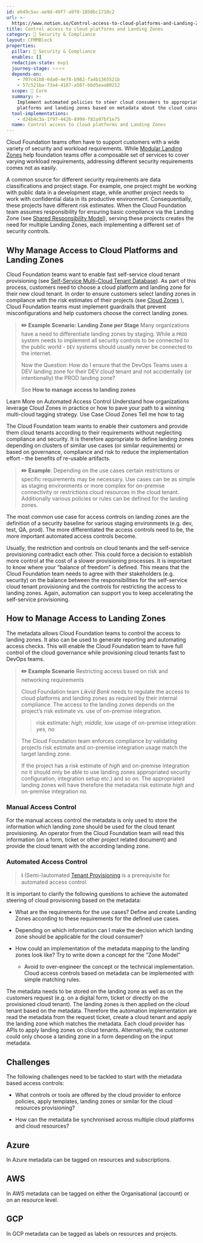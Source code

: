 ```yaml
---
id: e649c5ac-ae9d-49f7-a9f0-1850bc1710c2
url: >-
  https://www.notion.so/Control-access-to-cloud-platforms-and-Landing-Zones-e649c5acae9d49f7a9f01850bc1710c2
title: Control access to cloud platforms and Landing Zones
category: 🔖 Security & Compliance
layout: CFMMBlock
properties:
  pillar: 🔖 Security & Compliance
  enables: []
  redaction-state: mvp1
  journey-stage: ⭐️⭐️⭐️⭐️
  depends-on:
    - 707c41b8-6da0-4e78-b982-fa4b1365521b
    - 57c521ba-73a4-4187-a507-bbd5eaa80212
  scope: 🏢 Core
  summary: >-
    Implement automated policies to steer cloud consumers to appropriate cloud
    platforms and landing zones based on metadata about the cloud consumer.
  tool-implementations:
    - d24b4c3a-1f97-4426-8999-f82a97bf1e75
  name: Control access to cloud platforms and Landing Zones
---
```


Cloud Foundation teams often have to support customers with a wide variety of security and workload requirements. While [Modular Landing Zones](/maturity-model/tenant-management/modular-landing-zones.md) help foundation teams offer a composable set of services to cover varying workload requirements, addressing different security requirements comes not as easily.

A common source for different security requirements are data classifications and project stage. For example, one project might be working with public data in a development stage, while another project needs to work with confidential data in its productive environment. Consequentially, these projects have different risk estimates. When the Cloud Foundation team assumes responsibility for ensuring basic compliance via the Landing Zone (see [Shared Responsibility Model](/maturity-model/security-and-compliance/shared-responsibility-model.md)), serving these projects creates the need for multiple Landing Zones, each implementing a different set of security controls.

## Why Manage Access to Cloud Platforms and Landing Zones

Cloud Foundation teams want to enable fast self-service cloud tenant provisioning (see [Self-Service Multi-Cloud Tenant Database](/maturity-model/tenant-management/self-service-multi-cloud-tenant-database.md)). As part of this process, customers need to choose a cloud platform and landing zone for their new cloud tenant. In order to ensure customers select landing zones in compliance with the risk estimates of their projects (see [Cloud Zones](/maturity-model/security-and-compliance/cloud-zones.md) ), Cloud Foundation teams must implement guardrails that prevent misconfigurations and help customers choose the correct landing zones.

> **✏️** **Example Scenario: Landing Zone per Stage**
> Many organizations have a need to differentiate landing zones by staging. While a `PROD` system needs to implement all security controls to be connected to the public world - `DEV` systems should usually never be connected to the internet. 
> 
> Now the Question: How do I ensure that the DevOps Teams uses a DEV landing zone for their DEV cloud tenant and not accidentally (or intentionally) the PROD landing zone?
> 
> See **How to manage access to landing zones**



<!--notion-markdown-cms:raw-->
<CallToAction>
  <CtaHeader>Learn More on Automated Access Control</CtaHeader>
  <CtaText>Understand how organizations leverage Cloud Zones in practice or how to pave your path to a winning multi-cloud tagging strategy.</CtaText>
  <CtaButton class="btn-primary" url="https://www.meshcloud.io/use-case-cloud-zones/">Use Case Cloud Zones</CtaButton>
  <CtaButton class="btn-secondary" url="https://www.meshcloud.io/2020/10/27/your-path-to-a-winning-multi-cloud-tagging-strategy/">Tell me how to tag</CtaButton>
</CallToAction>

The Cloud Foundation team wants to enable their customers and provide them cloud tenants according to their requirements without neglecting compliance and security. It is therefore appropriate to define landing zones depending on clusters of similar use cases (or similar requirements) or based on governance, compliance and risk to reduce the implementation effort - the benefits of re-usable artifacts.

> **✏️** **Example**:
> Depending on the use cases certain restrictions or specific requirements may be necessary. 
> Use cases can be as simple as staging environments or more complex for on-premise connectivity or restrictions cloud resources in the cloud tenant. Additionally various policies or rules can be defined for the landing zones.

The most common use case for access controls on landing zones are the definition of a security baseline for various staging environments (e.g. dev, test, QA, prod). The more differentiated the access controls need to be, the more important automated access controls become.

Usually, the restriction and controls on cloud tenants and the self-service provisioning contradict each other. This could force a decision to establish more control at the cost of a slower provisioning processes. It is important to know where your “balance of freedom” is defined. This means that the Cloud Foundation team needs to agree with their stakeholders (e.g. security) on the balance between the responsibilities for the self-service cloud tenant provisioning and the controls for restricting the access to landing zones. Again, automation can support you to keep accelerating the self-service provisioning.

## How to Manage Access to Landing Zones

The metadata allows Cloud Foundation teams to control the access to landing zones. It also can be used to generate reporting and automating access checks. This will enable the Cloud Foundation team to have full control of the cloud governance while provisioning cloud tenants fast to DevOps teams.

> **✏️** **Example Scenario**
> Restricting access based on risk and networking requirements
> 
> Cloud Foundation team *Likvid Bank* needs to regulate the access to cloud platforms and landing zones as required by their internal compliance.
> The access to the landing zones depends on the project’s risk estimate vs. use of on-premise integration.
> > risk estimate: *high, middle, low*
> > usage of on-premise integration: *yes, no*
> 
> The Cloud Foundation team enforces compliance by validating projects risk estimate and on-premise integration usage match the target landing zone.
> 
> If the project has a risk estimate of *high* and on-premise integration *no* it should only be able to use landing zones appropriated security configuration, integration setup etc.) and so on. The appropriated landing zones will have therefore the metadata risk estimate *high* and on-premise integration *no.*

### Manual Access Control

For the manual access control the metadata is only used to store the information which landing zone should be used for the cloud tenant provisioning. An operator from the Cloud Foundation team will read this information (on a form, ticket or other project related document) and provide the cloud tenant with the according landing zone.

### Automated Access Control

> **ℹ️** (Semi-)automated [Tenant Provisioning](/maturity-model/tenant-management/tenant-provisioning.md) is a prerequisite for automated access control.

It is important to clarify the following questions to achieve the automated steering of cloud provisioning based on the metadata:

- What are the requirements for the use cases? Define and create Landing Zones according to these requirements for the defined use cases.

- Depending on which information can I make the decision which landing zone should be applicable for the cloud consumer?

- How could an implementation of the metadata mapping to the landing zones look like? Try to write down a concept for the “Zone Model”

    - Avoid to over-engineer the concept or the technical implementation. Cloud access controls based on metadata can be implemented with simple matching rules.

The metadata needs to be stored on the landing zone as well as on the customers request (e.g. on a digital form, ticket or directly on the provisioned cloud tenant). The landing zones is then applied on the cloud tenant based on the metadata. 
Therefore the automation implementation are read the metadata from the request ticket, create a cloud tenant and apply the landing zone which matches the metadata. Each cloud provider has APIs to apply landing zones on cloud tenants.
Alternatively, the customer could only choose a landing zone in a form depending on the input metadata.

## Challenges

The following challenges need to be tackled to start with the metadata based access controls:

- What controls or tools are offered by the cloud provider to enforce policies, apply templates, landing zones or similar for the cloud resources provisioning?

- How can the metadata be synchronised across multiple cloud platforms and cloud resources?

## Azure

In Azure metadata can be tagged on resources and subscriptions.

## AWS

In AWS metadata can be tagged on either the Organisational (account) or on an resource level.

## GCP

In GCP metadata can be tagged as labels on resources and projects.

